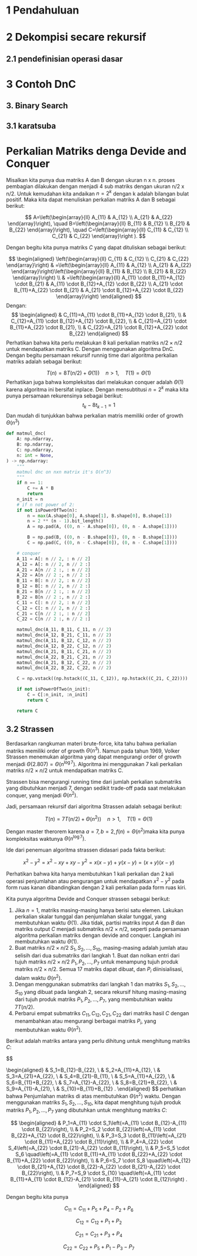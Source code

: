 # 1 Pendahuluan

# 2 Dekompisi secare rekursif

## 2.1 pendefinisian operasi dasar

# 3 Contoh DnC
## 3. Binary Search
## 3.1 karatsuba

# Perkalian Matriks denga Devide and Conquer
Misalkan kita punya dua matriks A dan B dengan ukuran n x n. proses pembagian dilakukan dengan menjadi 4 sub matriks dengan ukuran n/2 x n/2. Untuk kemudahan kita andaikan $n = 2^k$ dengan k adalah bilangan bulat positif. Maka kita dapat menuliskan perkalian matriks A dan B sebagai berikut:

$$
A=\left(\begin{array}{ll}
A_{11} & A_{12} \\
A_{21} & A_{22}
\end{array}\right), \quad B=\left(\begin{array}{ll}
B_{11} & B_{12} \\
B_{21} & B_{22}
\end{array}\right), \quad C=\left(\begin{array}{ll}
C_{11} & C_{12} \\
C_{21} & C_{22}
\end{array}\right
).
$$

Dengan begitu kita punya matriks $C$ yang dapat dituliskan sebagai berikut:

$$
\begin{aligned}
\left(\begin{array}{ll}
C_{11} & C_{12} \\
C_{21} & C_{22}
\end{array}\right) & =\left(\begin{array}{ll}
A_{11} & A_{12} \\
A_{21} & A_{22}
\end{array}\right)\left(\begin{array}{ll}
B_{11} & B_{12} \\
B_{21} & B_{22}
\end{array}\right) \\
& =\left(\begin{array}{ll}
A_{11} \cdot B_{11}+A_{12} \cdot B_{21} & A_{11} \cdot B_{12}+A_{12} \cdot B_{22} \\
A_{21} \cdot B_{11}+A_{22} \cdot B_{21} & A_{21} \cdot B_{12}+A_{22} \cdot B_{22}
\end{array}\right)
\end{aligned}
$$
Dengan:
$$
\begin{aligned}
& C_{11}=A_{11} \cdot B_{11}+A_{12} \cdot B_{21}, \\
& C_{12}=A_{11} \cdot B_{12}+A_{12} \cdot B_{22}, \\
& C_{21}=A_{21} \cdot B_{11}+A_{22} \cdot B_{21}, \\
& C_{22}=A_{21} \cdot B_{12}+A_{22} \cdot B_{22}
\end{aligned}
$$
Perhatikan bahwa kita perlu melakukan 8 kali perkalian matriks $n/2 \times n/2$ untuk mendapatkan matriks C. Dengan menggunakan algoritma DnC. Dengan begitu persamaan rekursif runnig time dari algoritma perkalian matriks adalah sebagai berikut:

$$T(n)=8 T(n / 2)+\Theta(1))\quad n>1, \quad T(1)=\Theta(1)$$
Perhatikan juga bahwa kompleksitas dari melakukan conquer adalah $\Theta(1)$  karena algoritma ini bersifat inplace. Dengan mensubtitusi $n=2^k$ maka kita punya persamaan rekurensinya sebagai berikut:
$$ t_k - 8t_{k-1} = 1$$
Dan mudah di tunjukkan bahwa perkalian matris memiliki order of growth $\Theta(n^3)$

```python
def matmul_dnc(
    A: np.ndarray,
    B: np.ndarray,
    C: np.ndarray,
    n: int = None,
) -> np.ndarray:
    """
    matmul dnc on nxn matrix it's O(n^3)
    """
    if n == 1:
        C += A * B
        return
    n_init = n
    # if n not power of 2:
    if not isPowerOfTwo(n):
        n = max(A.shape[0], A.shape[1], B.shape[0], B.shape[1])
        n = 2 ** (n - 1).bit_length()
        A = np.pad(A, ((0, n - A.shape[0]), (0, n - A.shape[1])))

        B = np.pad(B, ((0, n - B.shape[0]), (0, n - B.shape[1])))
        C = np.pad(C, ((0, n - C.shape[0]), (0, n - C.shape[1])))

    # conquer
    A_11 = A[: n // 2, : n // 2]
    A_12 = A[: n // 2, n // 2 :]
    A_21 = A[n // 2 :, : n // 2]
    A_22 = A[n // 2 :, n // 2 :]
    B_11 = B[: n // 2, : n // 2]
    B_12 = B[: n // 2, n // 2 :]
    B_21 = B[n // 2 :, : n // 2]
    B_22 = B[n // 2 :, n // 2 :]
    C_11 = C[: n // 2, : n // 2]
    C_12 = C[: n // 2, n // 2 :]
    C_21 = C[n // 2 :, : n // 2]
    C_22 = C[n // 2 :, n // 2 :]

    matmul_dnc(A_11, B_11, C_11, n // 2)
    matmul_dnc(A_12, B_21, C_11, n // 2)
    matmul_dnc(A_11, B_12, C_12, n // 2)
    matmul_dnc(A_12, B_22, C_12, n // 2)
    matmul_dnc(A_21, B_11, C_21, n // 2)
    matmul_dnc(A_22, B_21, C_21, n // 2)
    matmul_dnc(A_21, B_12, C_22, n // 2)
    matmul_dnc(A_22, B_22, C_22, n // 2)

    C = np.vstack((np.hstack((C_11, C_12)), np.hstack((C_21, C_22))))

    if not isPowerOfTwo(n_init):
        C = C[:n_init, :n_init]
        return C

    return C

```


## 3.2 Strassen
Berdasarkan rangkuman materi brute-force, kita tahu bahwa perkalian matriks memiliki order of growth $\Theta(n^3)$. Namun pada tahun 1969, Volker Strassen menemukan algoritma yang dapat mengurangi order of growth menjadi $\Theta({2.807}) = \Theta(n^{\log 7})$. Algoritma ini menggunakan 7 kali perkalian matriks $n/2 \times n/2$ untuk mendapatkan matriks C. 

Strassen bisa mengurangi running time dari jumlah perkalian submatriks yang dibutuhkan menjadi 7, dengan sedikit trade-off pada saat melakukan conquer, yang menjadi $\Theta(n^2)$.

Jadi, persamaan rekursif dari algoritma Strassen adalah sebagai berikut:

$$T(n)=7 T(n / 2)+\Theta(n^2))\quad n>1, \quad T(1)=\Theta(1)$$

Dengan master therorem karena $a=7, b=2, f(n)=\Theta(n^2)$maka kita punya kompleksitas waktunya $\Theta(n^{\log 7})$.

Ide dari penemuan algoritma strassen didasari pada fakta berikut:

$$
x^2-y^2=x^2-x y+x y-y^2 =
x(x-y)+y(x-y)=(x+y)(x-y)
$$

Perhatikan bahwa kita hanya membutuhkan 1 kali perkalian dan 2 kali operasi penjumlahan atau pengurangan  untuk mendapatkan $x^2-y^2$ pada form ruas kanan dibandingkan dengan 2 kali perkalian pada form ruas kiri.

Kita punya algoritma Devide and Conquer strassen sebagai berikut:


1. Jika $n=1$, matriks masing-masing hanya berisi satu elemen. Lakukan perkalian skalar tunggal dan penjumlahan skalar tunggal, yang membutuhkan waktu $\Theta(1)$. Jika tidak, partisi matriks input $A$ dan $B$ dan matriks output $C$ menjadi submatriks $n / 2 \times n / 2$, seperti pada persamaan algoritma perkalian matriks dengan devide and conquer. Langkah ini membutuhkan waktu $\Theta(1)$. 
2. Buat matriks $n / 2 \times n / 2$ $S_1, S_2, \ldots, S_{10}$, masing-masing adalah jumlah atau selisih dari dua submatriks dari langkah 1. Buat dan nolkan entri dari tujuh matriks $n / 2 \times n / 2$ $P_1, P_2, \ldots, P_7$ untuk menampung tujuh produk matriks $n / 2 \times n / 2$. Semua 17 matriks dapat dibuat, dan $P_i$ diinisialisasi, dalam waktu $\Theta\left(n^2\right)$.
3. Dengan menggunakan submatriks dari langkah 1 dan matriks $S_1, S_2, \ldots, S_{10}$ yang dibuat pada langkah 2, secara rekursif hitung masing-masing dari tujuh produk matriks $P_1, P_2, \ldots, P_7$, yang membutuhkan waktu $7 T(n / 2)$.
4. Perbarui empat submatriks $C_{11}, C_{12}, C_{21}, C_{22}$ dari matriks hasil $C$ dengan menambahkan atau mengurangi berbagai matriks $P_i$, yang membutuhkan waktu $\Theta\left(n^2\right)$.


Berikut adalah matriks antara yang  perlu dihitung untuk menghitung matriks $C$:

$$

\begin{aligned}
& S_1=B_{12}-B_{22}, \\
& S_2=A_{11}+A_{12}, \\
& S_3=A_{21}+A_{22}, \\
& S_4=B_{21}-B_{11}, \\
& S_5=A_{11}+A_{22}, \\
& S_6=B_{11}+B_{22}, \\
& S_7=A_{12}-A_{22}, \\
& S_8=B_{21}+B_{22}, \\
& S_9=A_{11}-A_{21}, \\
& S_{10}=B_{11}+B_{12} .
\end{aligned}
$$
perhatikan bahwa Penjumlahan matriks di atas membutuhkan $\Theta\left(n^2\right)$ waktu. Dengan menggunakan matriks $S_1, S_2, \ldots, S_{10}$, kita dapat menghitung tujuh produk matriks $P_1, P_2, \ldots, P_7$ yang dibutuhkan untuk menghitung matriks $C$:

$$
\begin{aligned}
& P_1=A_{11} \cdot S_1\left(=A_{11} \cdot B_{12}-A_{11} \cdot B_{22}\right), \\
& P_2=S_2 \cdot B_{22}\left(=A_{11} \cdot B_{22}+A_{12} \cdot B_{22}\right), \\
& P_3=S_3 \cdot B_{11}\left(=A_{21} \cdot B_{11}+A_{22} \cdot B_{11}\right), \\
& P_4=A_{22} \cdot S_4\left(=A_{22} \cdot B_{21}-A_{22} \cdot B_{11}\right), \\
& P_5=S_5 \cdot S_6 \quad\left(=A_{11} \cdot B_{11}+A_{11} \cdot B_{22}+A_{22} \cdot B_{11}+A_{22} \cdot B_{22}\right), \\
& P_6=S_7 \cdot S_8 \quad\left(=A_{12} \cdot B_{21}+A_{12} \cdot B_{22}-A_{22} \cdot B_{21}-A_{22} \cdot B_{22}\right), \\
& P_7=S_9 \cdot S_{10} \quad\left(=A_{11} \cdot B_{11}+A_{11} \cdot B_{12}-A_{21} \cdot B_{11}-A_{21} \cdot B_{12}\right) .
\end{aligned}
$$

Dengan begitu kita punya

$$
C_{11} =C_{11}+P_5+P_4-P_2+P_6
$$

$$
C_{12} = C_{12}+P_1+P_2
$$

$$
C_{21} = C_{21}+P_3+P_4
$$

$$
C_{22} = C_{22}+P_5+P_1-P_3-P_7
$$



